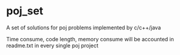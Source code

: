 poj_set
=======

A set of solutions for poj problems implemented by c/c++/java

Time consume, code length, memory consume will be accounted in readme.txt in every single poj project
